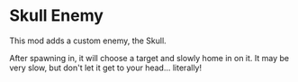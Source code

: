 # Skull Enemy

This mod adds a custom enemy, the Skull.

After spawning in, it will choose a target and slowly home in on it. It may be very slow, but don't let it get to your head... literally!